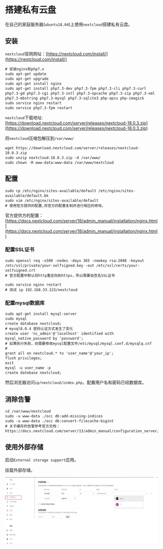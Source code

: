 # 搭建私有云盘

在自己的家庭服务器(`ubuntu18.04`)上使用`nextcloud`搭建私有云盘。

## 安装

`nextcloud`官网网址：[https://nextcloud.com/install/](https://nextcloud.com/install/)

```:qshell
# 安装nginx和php7.x
sudo apt-get update
sudo apt-get upgrade
sudo apt-get install nginx
sudo apt-get install php7.3-dev php7.3-fpm php7.3-cli php7.3-curl php7.3-gd php7.3-cgi php7.3-intl php7.3-opcache php7.3-zip php7.3-xml php7.3-mbstring php7.3-mysql php7.3-sqlite3 php-apcu php-imagick
sudo service nginx restart
sudo service php7.3-fpm restart
```

`nextcloud`下载地址: [https://download.nextcloud.com/server/releases/nextcloud-18.0.3.zip](https://download.nextcloud.com/server/releases/nextcloud-18.0.3.zip)

将`nextcloud`压缩包解压到`/var/www/`

```shell
wget https://download.nextcloud.com/server/releases/nextcloud-18.0.3.zip
sudo unzip nextcloud-18.0.3.zip -d /var/www/
sudo chown -R www-data:www-data /var/www/nextcloud
```

## 配置

```shell
sudo cp /etc/nginx/sites-available/default /etc/nginx/sites-available/default.bk
sudo vim /etc/nginx/sites-available/default
# 使用官方提供的配置,将官方的配置复制并进行相应的修改。
```

官方提供方的配置：[https://docs.nextcloud.com/server/18/admin_manual/installation/nginx.html](https://docs.nextcloud.com/server/18/admin_manual/installation/nginx.html)

### 配置SSL证书

```shell
sudo openssl req -x509 -nodes -days 365 -newkey rsa:2048 -keyout /etc/ssl/private/your-selfsigned.key -out /etc/ssl/certs/your-selfsigned.crt
# 官方配置中默认将http重定向到https，所以需要自签名SSL证书
```

```shell
sudo service nginx restart
# 测试 ip 192.168.33.123/nextcloud
```

### 配置mysql数据库

```shell
sudo apt-get install mysql-server
sudo mysql
create database nextcloud;
# mysql8.0.4 密码认证方式发生了变化
create user 'nc_admin'@'localhost' identified with mysql_native_password by 'password';
# 如果执行失败，则需要修改mysql配置文件/etc/mysql/mysql.conf.d/mysqlq.cnf
#
grant all on nextcloud.* to 'user_name'@'your_ip';
flush privileges;
exit
mysql -u user_name -p
create datebase nextcloud;
```

然后浏览器访问`ip/nextcloud/index.php`，配置用户名和密码已经数据库。

## 消除告警

```shell
cd /var/www/nextcloud
sudo -u www-data ./occ db:add-missing-indices
sudo -u www-data ./occ db:convert-filecache-bigint
# 关于缓存的告警参考官方文档：https://docs.nextcloud.com/server/13/admin_manual/configuration_server/caching_configuration.html
```

## 使用外部存储

启动`External storage support`应用。

挂载外部存储。

![image-20200412132242103](https://raw.githubusercontent.com/AZMDDY/imgs/master/image-20200412132242103.png)